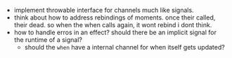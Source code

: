 -   implement throwable interface for channels much like signals.
-   think about how to address rebindings of moments. once their called, their dead. so when the when calls again, it wont rebind i dont think.
-   how to handle erros in an effect? should there be an implicit signal for the runtime of a signal?
    -   should the `when` have a internal channel for when itself gets updated?
